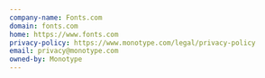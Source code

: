 ```yaml
---
company-name: Fonts.com
domain: fonts.com
home: https://www.fonts.com
privacy-policy: https://www.monotype.com/legal/privacy-policy
email: privacy@monotype.com
owned-by: Monotype
---
```




